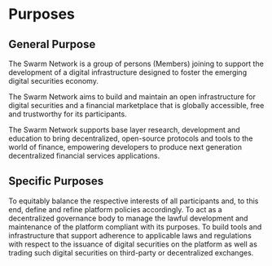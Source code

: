 # Purposes

## General Purpose

The Swarm Network is a group of persons \(Members\) joining to support the development of a digital infrastructure designed to foster the emerging digital securities economy.

The Swarm Network aims to build and maintain an open infrastructure for digital securities and a financial marketplace that is globally accessible, free and trustworthy for its participants.

The Swarm Network supports base layer research, development and education to bring decentralized, open-source protocols and tools to the world of finance, empowering developers to produce next generation decentralized financial services applications.

## Specific Purposes

To equitably balance the respective interests of all participants and, to this end, define and refine platform policies accordingly. To act as a decentralized governance body to manage the lawful development and maintenance of the platform compliant with its purposes. To build tools and infrastructure that support adherence to applicable laws and regulations with respect to the issuance of digital securities on the platform as well as trading such digital securities on third-party or decentralized exchanges.

